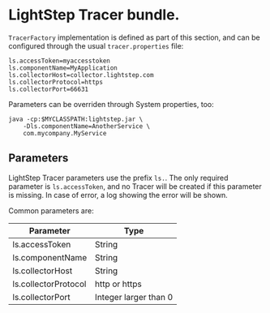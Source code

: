 # LightStep Tracer bundle.

`TracerFactory` implementation is defined as part of this section, and can be configured through the usual `tracer.properties` file:

```properties
ls.accessToken=myaccesstoken
ls.componentName=MyApplication
ls.collectorHost=collector.lightstep.com
ls.collectorProtocol=https
ls.collectorPort=66631
``` 

Parameters can be overriden through System properties, too:

```
java -cp:$MYCLASSPATH:lightstep.jar \
	-Dls.componentName=AnotherService \
	com.mycompany.MyService
```

## Parameters

LightStep Tracer parameters use the prefix `ls.`. The only required parameter is `ls.accessToken`, and no Tracer will be created if this parameter is missing. In case of error, a log showing the error will be shown.

Common parameters are:

|Parameter | Type|
|----------|-----|
|ls.accessToken | String|
|ls.componentName | String|
|ls.collectorHost | String|
|ls.collectorProtocol | http or https|
|ls.collectorPort | Integer larger than 0|
